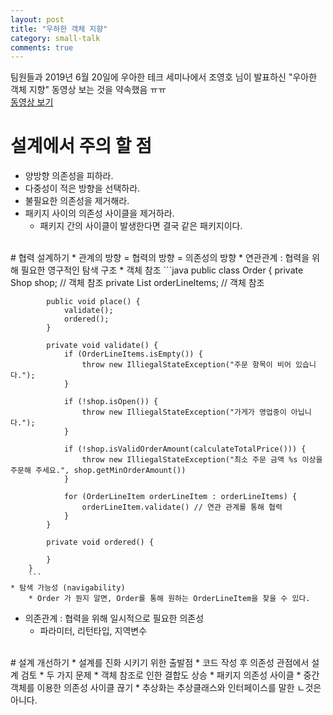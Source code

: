 ```yaml
---
layout: post
title: "우하한 객체 지향"
category: small-talk
comments: true
---
```

팀원들과 2019년 6월 20일에 우아한 테크 세미나에서 조영호 님이 발표하신 "우아한 객체 지향" 동영상 보는 것을 약속했음 ㅠㅠ  
[동영상 보기](https://www.youtube.com/watch?v=dJ5C4qRqAgA&feature=youtu.be)
# 설계에서 주의 할 점
* 양방향 의존성을 피하라.
* 다중성이 적은 방향을 선택하라.
* 불필요한 의존성을 제거해라.
* 패키지 사이의 의존성 사이클을 제거하라.
    * 패키지 간의 사이클이 발생한다면 결국 같은 패키지이다.  

<br/>
# 협력 설계하기
* 관계의 방향 = 협력의 방향 = 의존성의 방향
* 연관관계 : 협력을 위해 필요한 영구적인 탐색 구조
    * 객체 참조
        ```java
        public class Order {
            private Shop shop; // 객체 참조
            private List<OrderLineItem> orderLineItems; // 객체 참조

            public void place() {
                validate();
                ordered();
            }

            private void validate() {
                if (OrderLineItems.isEmpty()) {
                    throw new IlliegalStateException("주문 항목이 비어 있습니다.");
                }

                if (!shop.isOpen()) {
                    throw new IlliegalStateException("가게가 영업중이 아닙니다.");
                }

                if (!shop.isValidOrderAmount(calculateTotalPrice())) {
                    throw new IlliegalStateException("최소 주문 금액 %s 이상을 주문해 주세요.", shop.getMinOrderAmount())
                }

                for (OrderLineItem orderLineItem : orderLineItems) {
                    orderLineItem.validate() // 연관 관계를 통해 협력
                }
            }

            private void ordered() {

            }
        }
        ```
    * 탐색 가능성 (navigability)
        * Order 가 뭔지 알면, Order를 통해 원하는 OrderLineItem을 찾을 수 있다.
* 의존관계 : 협력을 위해 일시적으로 필요한 의존성
    * 파라미터, 리턴타입, 지역변수  

<br/>
# 설계 개선하기
* 설계를 진화 시키기 위한 출발점
    * 코드 작성 후 의존성 관점에서 설계 검토
* 두 가지 문제
    * 객체 참조로 인한 결합도 상승
    * 패키지 의존성 사이클
        * 중간 객체를 이용한 의존성 사이클 끊기
            * 추상화는 추상클래스와 인터페이스를 말한 ㄴ것은 아니다.
